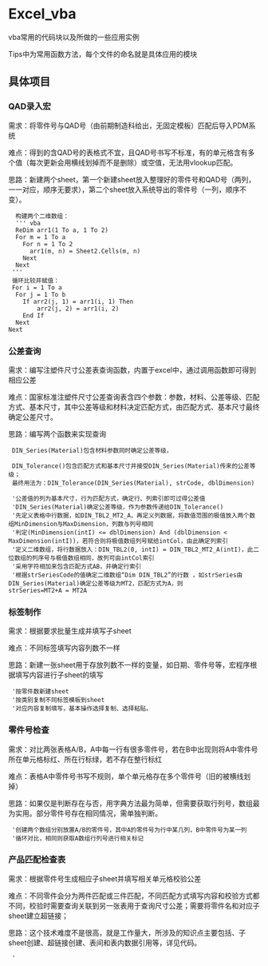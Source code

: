 # Excel_vba
vba常用的代码块以及所做的一些应用实例

Tips中为常用函数方法，每个文件的命名就是具体应用的模块

## 具体项目

### QAD录入宏

需求：将零件号与QAD号（由前期制造科给出，无固定模板）匹配后导入PDM系统

难点：得到的含QAD号的表格式不宜，且QAD号书写不标准，有的单元格含有多个值（每次更新会用横线划掉而不是删除）或空值，无法用vlookup匹配。

思路：新建两个sheet，第一个新建sheet放入整理好的零件号和QAD号（两列，一一对应，顺序无要求），第二个sheet放入系统导出的零件号（一列，顺序不变）。
      
      构建两个二维数组：
      ''' vba
      ReDim arr1(1 To a, 1 To 2)
      For m = 1 To a
        For n = 1 To 2
          arr1(m, n) = Sheet2.Cells(m, n)
        Next
      Next
     '''
     循环比较并赋值：
     For i = 1 To a
      For j = 1 To b
        If arr2(j, 1) = arr1(i, 1) Then
            arr2(j, 2) = arr1(i, 2)
        End If
      Next
    Next
    
### 公差查询
需求：编写注塑件尺寸公差表查询函数，内置于excel中，通过调用函数即可得到相应公差

难点：国家标准注塑件尺寸公差查询表含四个参数：参数，材料、公差等级、匹配方式、基本尺寸，其中公差等级和材料决定匹配方式，由匹配方式、基本尺寸最终确定公差尺寸。

思路：编写两个函数来实现查询

     DIN_Series(Material)包含材料参数同时确定公差等级，
                           
     DIN_Tolerance()包含匹配方式和基本尺寸并接受DIN_Series(Material)传来的公差等级；
     最终用法为：DIN_Tolerance(DIN_Series(Material), strCode, dblDimension)
     
     '公差值的列为基本尺寸，行为匹配方式，确定行、列索引即可过得公差值
     'DIN_Series(Material)确定公差等级，作为参数传递给DIN_Tolerance()
     '先定义表格中行数据，如DIN_TBL2_MT2_A，再定义列数据，将数值范围的极值放入两个数组MinDimension与MaxDimension，列数与列号相同
     '判定(MinDimension(intI) <= dblDimension) And (dblDimension < MaxDimension(intI))，若符合则将极值数组列号赋给intCol，由此确定列索引
     '定义二维数组，将行数据放入：DIN_TBL2(0, intI) = DIN_TBL2_MT2_A(intI)，此二位数组的列序号与极值数组相同，故列可由intCol索引
     '采用字符相加来包含匹配方式AB，并确定行索引
     '根据strSeriesCode的值确定二维数组“Dim DIN_TBL2”的行数 ，如strSeries由DIN_Series(Material)确定公差等级为MT2，匹配方式为A，则                   strSeries=MT2+A = MT2A
     
### 标签制作
需求：根据要求批量生成并填写子sheet

难点：不同标签填写内容列数不一样

思路：新建一张sheet用于存放列数不一样的变量，如日期、零件号等，宏程序根据填写内容进行子sheet的填写

     '按零件数新建sheet
     '按类别复制不同标签模板到sheet
     '对应内容复制填写，基本操作选择复制、选择粘贴。
     
### 零件号检查
需求：对比两张表格A/B，A中每一行有很多零件号，若在B中出现则将A中零件号所在单元格标红、所在行标绿，若不存在整行标红

难点：表格A中零件号书写不规则，单个单元格存在多个零件号（旧的被横线划掉）

思路：如果仅是判断存在与否，用字典方法最为简单，但需要获取行列号，数组最为实用。部分零件号存在相同情况，需单独判断。

     '创建两个数组分别放置A/B的零件号，其中A的零件号为行中某几列，B中零件号为某一列
     '循环对比，相同则获取A数组行列号进行相关标记
     
     
### 产品匹配检查表
需求：根据零件号生成相应子sheet并填写相关单元格校验公差

难点：不同零件会分为两件匹配或三件匹配，不同匹配方式填写内容和校验方式都不同，校验时需要查询关联到另一张表用于查询尺寸公差；需要将零件名和对应子sheet建立超链接；

思路：这个技术难度不是很高，就是工作量大，所涉及的知识点主要包括、子sheet创建、超链接创建、表间和表内数据引用等，详见代码。

     '
     
